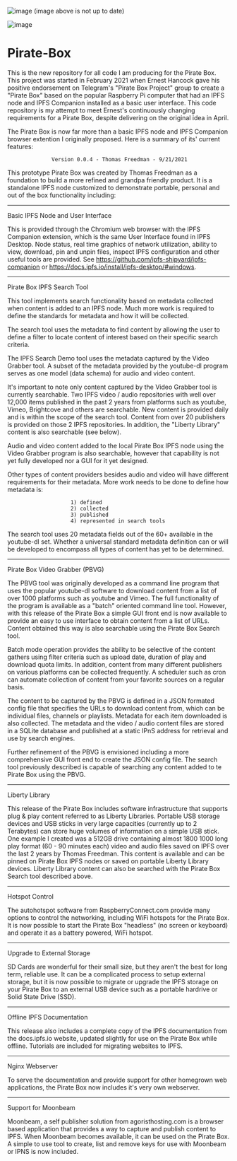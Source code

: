 ![image](https://user-images.githubusercontent.com/11077042/122314019-04e2d180-cedd-11eb-9c60-7f51a835f059.png) (image above is not up to date)

![image](https://user-images.githubusercontent.com/11077042/122314061-12985700-cedd-11eb-8c9a-106e3e8a39ac.png)


# Pirate-Box
This is the new repository for all code I am producing for the Pirate Box. This project was started in February 2021 when Ernest Hancock gave his positive endorsement on Telegram's "Pirate Box Project" group to create a "Pirate Box" based on the popular Raspberry Pi computer that had an IPFS node and IPFS Companion installed as a basic user interface. This code repository is my attempt to meet Ernest's continuously changing requirements for a Pirate Box, despite delivering on the original idea in April.

The Pirate Box is now far more than a basic IPFS node and IPFS Companion browser extention I originally proposed. Here is a summary of its' current features: 


                  Version 0.0.4 - Thomas Freedman - 9/21/2021

This prototype Pirate Box was created by Thomas Freedman as a foundation to build a more refined and grandpa friendly product. It is a standalone IPFS node customized to demonstrate portable, personal and out of the box functionality including:

--------------------------------------------------
Basic IPFS Node and User Interface

This is provided through the Chromium web browser with the IPFS Companion extension, which is the same User Interface found in IPFS Desktop. Node status, real time graphics of network utilization, ability to view, download, pin and unpin files, inspect IPFS configuration and other useful tools are provided. See  https://github.com/ipfs-shipyard/ipfs-companion or  https://docs.ipfs.io/install/ipfs-desktop/#windows.  

----------------------------------------
Pirate Box IPFS Search Tool

This tool implements search functionality based on metadata collected when content is added to an IPFS node. Much more work is required to define the standards for metadata and how it will be collected. 

The search tool uses the metadata to find content by allowing the user to define a filter to locate content of interest based on their specific search criteria.

The IPFS Search Demo tool uses the metadata captured by the Video Grabber tool. A subset of the metadata provided by the youtube-dl program serves as one model (data schema) for audio and video content. 

It's important to note only content captured by the Video Grabber tool is currently searchable. Two IPFS video / audio repositories with well over 12,000 items published in the past 2 years from platforms such as youtube, Vimeo, Brightcove and others are searchable. New content is provided daily and is within the scope of the search tool. Content from over 20 publishers is provided on those 2 IPFS repositories. In addition, the "Liberty Library" content is also searchable (see below).

Audio and video content added to the local Pirate Box IPFS node using the Video Grabber program is also searchable, however that capability is not yet fully developed nor a GUI for it yet designed.

Other types of content providers besides audio and video will have different requirements for their metadata. More work needs to be done to define how metadata is:

                        1) defined
                        2) collected
                        3) published
                        4) represented in search tools

The search tool uses 20 metadata fields out of the 60+ available in the youtube-dl set. Whether a universal standard metadata definition can or will be developed to encompass all types of content has yet to be determined. 

----------------------------------------------
Pirate Box Video Grabber (PBVG)

The PBVG tool was originally developed as a command line program that uses the popular youtube-dl software to download content from a list of over 1000 platforms such as youtube and Vimeo. The full functionality of the program is available as a  "batch" oriented command line tool. However, with this release of the Pirate Box a simple GUI front end is now available to provide an easy to use interface to obtain content from a list of URLs. Content obtained this way is also searchable using the Pirate Box Search tool.

Batch mode operation provides the ability to be selective of the content gathers using filter criteria such as upload date, duration of play and download quota limits. In addition, content from many different publishers on various platforms can be collected frequently. A scheduler such as cron can automate collection of content from your favorite sources on a regular basis.

The content to be captured by the PBVG is defined in a JSON formated config file that specifies the URLs to download content from, which can be individual files, channels or playlists. Metadata for each item downloaded is also collected. The metadata and the video / audio content files are stored in a SQLite database and published at a static IPnS address for retrieval and use by search engines.

Further refinement of the PBVG is envisioned including a more comprehensive GUI front end to create the JSON config file. The search tool previously described is capable of searching any content added to te Pirate Box using the PBVG.

--------------------
Liberty Library

This release of the Pirate Box includes software infrastructure that supports plug & play content referred to as Liberty Libraries. Portable USB storage devices and USB sticks in very large capacities (currently up to 2 Terabytes) can store huge volumes of information on a  simple USB stick. One example I created was a 512GB drive containing almost 1800 1000 long play format (60 - 90 minutes each) video and audio files saved on IPFS over the last 2 years by Thomas Freedman. This content is available and can be pinned on Pirate Box IPFS nodes or saved on portable Liberty Library devices. Liberty Library content can also be searched with the Pirate Box Search tool described above.

----------------------
Hotspot Control

The autohotspot software from RaspberryConnect.com provide many options to control the networking, including WiFi hotspots for the Pirate Box. It is now possible to start the Pirate Box "headless" (no screen or keyboard) and operate it as a battery powered, WiFi hotspot.

----------------------------------------
Upgrade to External Storage

SD Cards are wonderful for their small size, but they aren't the best for long term, reliable use. It can be a complicated process to setup external storage, but it is now possible to migrate or upgrade the IPFS storage on your Pirate Box to an external USB device such as a portable hardrive or Solid State Drive (SSD).

---------------------------------------
Offline IPFS Documentation

This release also includes a complete copy of the IPFS documentation from the docs.ipfs.io website, updated slightly for use on the Pirate Box while offline. Tutorials are included for migrating websites to IPFS. 

------------------------
Nginx Webserver

To serve the documentation and provide support for other homegrown web applications, the Pirate Box now includes it's very own webserver. 

---------------------------------
Support for Moonbeam

Moonbeam, a self publisher solution from agoristhosting.com is a browser based application that provides a way to capture and publish content to IPFS. When Moonbeam becomes available, it can be used on the Pirate Box. A simple to use tool to create, list and remove keys for use with Moonbeam or IPNS is now included.
